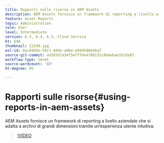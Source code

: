 ```yaml
---
title: Rapporti sulle risorse in AEM Assets
description: AEM Assets fornisce un framework di reporting a livello aziendale che si adatta a archivi di grandi dimensioni tramite un’esperienza utente intuitiva.
feature: Asset Reports
topic: Administration
role: User
level: Intermediate
version: 6.3, 6.4, 6.5, Cloud Service
kt: 648
thumbnail: 22140.jpg
exl-id: 8ac84d4e-59c1-4dde-a06e-a94458664ba7
source-git-commit: ad203d7a34f5eff7de4768131c9b4ebae261da93
workflow-type: tm+mt
source-wordcount: '43'
ht-degree: 0%

---
```


# Rapporti sulle risorse{#using-reports-in-aem-assets}

AEM Assets fornisce un framework di reporting a livello aziendale che si adatta a archivi di grandi dimensioni tramite un’esperienza utente intuitiva.

>[!VIDEO](https://video.tv.adobe.com/v/22140/?quality=12&learn=on)
